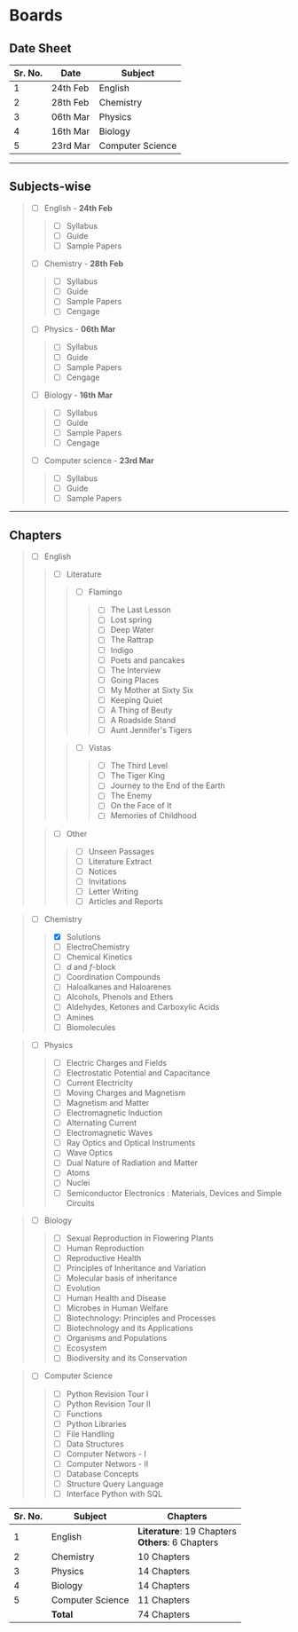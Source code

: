 # Boards

## Date Sheet
|Sr. No.|Date    |Subject         |
|-------|--------|----------------|
|1      |24th Feb|English         |
|2      |28th Feb|Chemistry       |
|3      |06th Mar|Physics         |
|4      |16th Mar|Biology         |
|5      |23rd Mar|Computer Science|

---

## Subjects-wise
> - [ ] English - **24th Feb**
> >  - [ ] Syllabus
> >  - [ ] Guide
> >  - [ ] Sample Papers
> - [ ] Chemistry - **28th Feb**
>  > - [ ] Syllabus
>  > - [ ] Guide
>  > - [ ] Sample Papers
>  > - [ ] Cengage
> - [ ] Physics - **06th Mar**
>  > - [ ] Syllabus
>  > - [ ] Guide
>  > - [ ] Sample Papers
>  > - [ ] Cengage
> - [ ] Biology - **16th Mar**
>  > - [ ] Syllabus
>  > - [ ] Guide
>  > - [ ] Sample Papers
>  > - [ ] Cengage
> - [ ] Computer science - **23rd Mar**
> >  - [ ] Syllabus
> >  - [ ] Guide
> >  - [ ] Sample Papers

---
## Chapters
>	- [ ] English
>	> - [ ] Literature
>	> >   - [ ] Flamingo
>	> > >    - [ ] The Last Lesson
>	> > >    - [ ] Lost spring
>	> > >    - [ ] Deep Water
>	> > >    - [ ] The Rattrap
>	> > >    - [ ] Indigo
>	> > >    - [ ] Poets and pancakes
>	> > >    - [ ] The Interview
>	> > >    - [ ] Going Places
>	> > >    - [ ] My Mother at Sixty Six
>	> > >    - [ ] Keeping Quiet
>	> > >    - [ ] A Thing of Beuty
>	> > >    - [ ] A Roadside Stand
> > > >    - [ ] Aunt Jennifer's Tigers
> >
>	> >   - [ ] Vistas
>	> > >    - [ ] The Third Level
>	> > >    - [ ] The Tiger King
>	> > >    - [ ] Journey to the End of the Earth
>	> > >    - [ ] The Enemy
>	> > >    - [ ] On the Face of It
>	> > >    - [ ] Memories of Childhood
>
>	> - [ ] Other
>	> >  - [ ] Unseen Passages
>	> >  - [ ] Literature Extract
>	> >  - [ ] Notices
>	> >  - [ ] Invitations
>	> >  - [ ] Letter Writing
>	> >  - [ ] Articles and Reports

>	- [ ] Chemistry
>	>  - [x] Solutions
>	>  - [ ] ElectroChemistry
>	>  - [ ] Chemical Kinetics
>	>  - [ ] *d* and *f*-block
>	>  - [ ] Coordination Compounds
>	>  - [ ] Haloalkanes and Haloarenes
>	>  - [ ] Alcohols, Phenols and Ethers
>	>  - [ ] Aldehydes, Ketones and Carboxylic Acids
>	>  - [ ] Amines
>	>  - [ ] Biomolecules

>	- [ ] Physics
>	>  - [ ] Electric Charges and Fields
>	>  - [ ] Electrostatic Potential and Capacitance
>	>  - [ ] Current Electricity
>	>  - [ ] Moving Charges and Magnetism
>	>  - [ ] Magnetism and Matter
>	>  - [ ] Electromagnetic Induction
>	>  - [ ] Alternating Current
>	>  - [ ] Electromagnetic Waves
>	>  - [ ] Ray Optics and Optical Instruments
>	>  - [ ] Wave Optics
>	>  - [ ] Dual Nature of Radiation and Matter
>	>  - [ ] Atoms
>	>  - [ ] Nuclei
>	>  - [ ] Semiconductor Electronics : Materials, Devices and Simple Circuits

>	- [ ] Biology
>	>  - [ ] Sexual Reproduction in Flowering Plants
>	>  - [ ] Human Reproduction
>	>  - [ ] Reproductive Health
>	>  - [ ] Principles of Inheritance and Variation
>	>  - [ ] Molecular basis of inheritance
>	>  - [ ] Evolution
>	>  - [ ] Human Health and Disease
>	>  - [ ] Microbes in Human Welfare
>	>  - [ ] Biotechnology: Principles and Processes
>	>  - [ ] Biotechnology and its Applications
>	>  - [ ] Organisms and Populations
>	>  - [ ] Ecosystem
>	>  - [ ] Biodiversity and its Conservation

>	- [ ] Computer Science
>	>  - [ ] Python Revision Tour I
>	>  - [ ] Python Revision Tour II
>	>  - [ ] Functions
>	>  - [ ] Python Libraries
>	>  - [ ] File Handling
>	>  - [ ] Data Structures
>	>  - [ ] Computer Networs - I
>	>  - [ ] Computer Networs - II
>	>  - [ ] Database Concepts
>	>  - [ ] Structure Query Language
>	>  - [ ] Interface Python with SQL
 
|Sr. No.|Subject         |Chapters                                             |
|-------|----------------|-----------------------------------------------------|
|1      |English         |**Literature**: 19 Chapters<br>**Others**: 6 Chapters|
|2      |Chemistry       |10 Chapters                                          |
|3      |Physics         |14 Chapters                                          |
|4      |Biology         |14 Chapters                                          |
|5      |Computer Science|11 Chapters                                          |
|       |**Total**       |74 Chapters                                          |